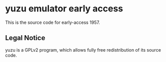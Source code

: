 yuzu emulator early access
=============

This is the source code for early-access 1957.

## Legal Notice

yuzu is a GPLv2 program, which allows fully free redistribution of its source code.